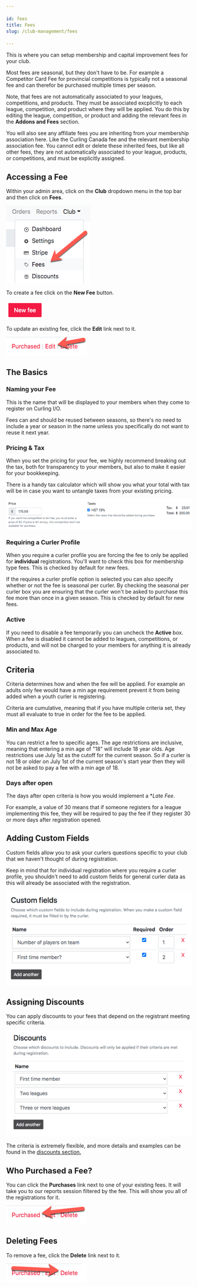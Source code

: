 ```yaml
---

id: fees  
title: Fees  
slug: /club-management/fees

---
```


This is where you can setup membership and capital improvement fees for your club.

Most fees are seasonal, but they don't have to be.
For example a Competitor Card Fee for provincial competitions is typically not a seasonal fee and can therefor be purchased multiple times per season.

Note, that fees are not automatically associated to your leagues, competitions, and products.
They must be associated excplicitly to each league, competition, and product where they will be applied.
You do this by editing the league, competition, or product and adding the relevant fees in the **Addons and Fees** section.

You will also see any affiliate fees you are inheriting from your membership association here.
Like the Curling Canada fee and the relevant membership association fee.
You cannot edit or delete these inherited fees, but like all other fees, they are not automatically associated to your league, products, or competitions, and must be explicitly assigned.


## Accessing a Fee

Within your admin area, click on the **Club** dropdown menu in the top bar and then click on **Fees**.

![Navigation](/img/docs/club-management/fees/navigation.png)

To create a fee click on the **New Fee** button.

![New](/img/docs/club-management/fees/new.png)

To update an existing fee, click the **Edit** link next to it.

![Edit](/img/docs/club-management/shared/edit.png)

## The Basics


### Naming your Fee

This is the name that will be displayed to your members when they come to register on Curling I/O.

Fees can and should be reused between seasons, so there's no need to include a year or season in the name unless you specifically do not want to reuse it next year.


### Pricing & Tax

When you set the pricing for your fee, we highly recommend breaking out the tax, both for transparency to your members, but also to make it easier for your bookkeeping.

There is a handy tax calculator which will show you what your total with tax will be in case you want to untangle taxes from your existing pricing.

![Tax Calculator](/img/docs/club-management/shared/tax-calculator.png)


### Requiring a Curler Profile

When you require a curler profile you are forcing the fee to only be applied for **individual** registrations.
You'll want to check this box for membership type fees.
This is checked by default for new fees.

If the requires a curler profile option is selected you can also specify whether or not the fee is seasonal per curler.
By checking the seasonal per curler box you are ensuring that the curler won't be asked to purchase this fee more than once in a given season.
This is checked by default for new fees.


### Active

If you need to disable a fee temporarily you can uncheck the **Active** box.
When a fee is disabled it cannot be added to leagues, competitions, or products, and will not be charged to your members for anything it is already associated to.


## Criteria

Criteria determines how and when the fee will be applied.
For example an adults only fee would have a min age requirement prevent it from being added when a youth curler is registering.

Criteria are cumulative, meaning that if you have multiple criteria set, they must all evaluate to true in order for the fee to be applied.


### Min and Max Age

You can restrict a fee to specific ages.
The age restrictions are inclusive, meaning that entering a min age of "18" will include 18 year olds.
Age restrictions use July 1st as the cutoff for the current season. So if a curler is not 18 or older on July 1st of the current season's start year then they will not be asked to pay a fee with a min age of 18.


### Days after open

The days after open criteria is how you would implement a **Late Fee*.

For example, a value of 30 means that if someone registers for a league implementing this fee, they will be required to pay the fee if they register 30 or more days after registration opened.


## Adding Custom Fields

Custom fields allow you to ask your curlers questions specific to your club that we haven't thought of during registration.

Keep in mind that for individual registration where you require a curler profile, you shouldn't need to add custom fields for general curler data as this will already be associated with the registration.

![Custom Fields](/img/docs/club-management/shared/custom-fields.png)


## Assigning Discounts

You can apply discounts to your fees that depend on the registrant meeting specific criteria.

![Assigning Discounts](/img/docs/club-management/leagues/discounts.png)

The criteria is extremely flexible, and more details and examples can be found in the [discounts section.](/docs/club-management/discounts)


## Who Purchased a Fee?

You can click the **Purchases** link next to one of your existing fees. It will take you to our reports session filtered by the fee.
This will show you all of the registrations for it.

![Purchased](/img/docs/club-management/shared/purchased.png)


## Deleting Fees

To remove a fee, click the **Delete** link next to it.

![Delete](/img/docs/club-management/shared/delete.png)

